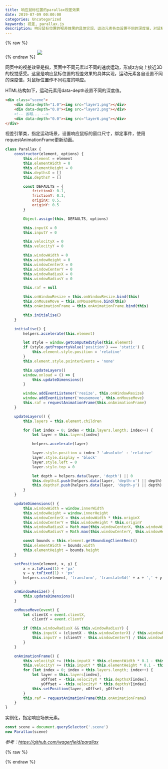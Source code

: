 ```yaml
---
title: 响应鼠标位置的parallax视差效果
date: 2019-07-09 00:00:00
categories: Uncategorized
keywords: 视差, parallax.js
description: 响应鼠标位置的视差效果的具体实现，运动元素各自设置不同的深度值，对鼠标位置作不同程度的响应
---
```


{% raw %}
<style>
.scene-wrapper { width: 100%; height: auto; margin-bottom: 2em; background-color: #232520; }
.scene { position: relative; width: 100%; max-width: 300px; margin: 0 auto; }
.scene > * { position: absolute; }
.scene > *:nth-child(1) { opacity: .15; }
.scene > *:nth-child(2) { opacity: .3; }
.scene > *:nth-child(3) { opacity: .45; }
.scene > *:nth-child(4) { opacity: .6; }
.scene > *:nth-child(5) { opacity: .75; }
.scene > *:nth-child(6) { opacity: .9; }
.scene img { margin: 0; }
</style>

<div class="scene-wrapper">
	<div class="scene">
		<div data-depth="1.0"><img src="/images/parallax/layer1.png"></div>
		<div data-depth="0.8"><img src="/images/parallax/layer2.png"></div>
		<div data-depth="0.6"><img src="/images/parallax/layer3.png"></div>
		<div data-depth="0.4"><img src="/images/parallax/layer4.png"></div>
		<div data-depth="0.2"><img src="/images/parallax/layer5.png"></div>
		<div data-depth="0.0"><img src="/images/parallax/layer6.png"></div>
	</div>
</div>
{% endraw %}

网页中的视差效果是指，页面中不同元素以不同的速度运动，形成z方向上接近3D的视觉感受。这里是响应鼠标位置的视差效果的具体实现，运动元素各自设置不同的深度值，对鼠标位置作不同程度的响应。

HTML结构如下，运动元素用data-depth设置不同的深度值。

``` HTML
<div class="scene">
    <div data-depth="1.0"><img src="layer1.png"></div>
    <div data-depth="0.8"><img src="layer2.png"></div>
    <!-- 省略... -->
    <div data-depth="0.0"><img src="layer6.png"></div>
</div>
```

视差引擎类，指定运动场景，设置响应鼠标的窗口尺寸，绑定事件，使用requestAnimationFrame更新动画。

``` JavaScript
class Parallax {
    constructor(element, options) {
        this.element = element
        this.elementWidth = 0
        this.elementHeight = 0
        this.depthsX = []
        this.depthsY = []

        const DEFAULTS = {
            frictionX: 0.1,
            frictionY: 0.1,
            originX: 0.5,
            originY: 0.5
        }

        Object.assign(this, DEFAULTS, options)

        this.inputX = 0
        this.inputY = 0

        this.velocityX = 0
        this.velocityY = 0

        this.windowWidth = 0
        this.windowHeight = 0
        this.windowCenterX = 0
        this.windowCenterY = 0
        this.windowRadiusX = 0
        this.windowRadiusY = 0

        this.raf = null

        this.onWindowResize = this.onWindowResize.bind(this)
        this.onMouseMove = this.onMouseMove.bind(this)
        this.onAnimationFrame = this.onAnimationFrame.bind(this)

        this.initialise()
    }

    initialise() {
        helpers.accelerate(this.element)

        let style = window.getComputedStyle(this.element)
        if (style.getPropertyValue('position') === 'static') {
            this.element.style.position = 'relative'
        }
        this.element.style.pointerEvents = 'none'

        this.updateLayers()
        window.onload = () => {
            this.updateDimensions()
        }

        window.addEventListener('resize', this.onWindowResize)
        window.addEventListener('mousemove', this.onMouseMove)
        this.raf = requestAnimationFrame(this.onAnimationFrame)
    }

    updateLayers() {
        this.layers = this.element.children

        for (let index = 0; index < this.layers.length; index++) {
            let layer = this.layers[index]

            helpers.accelerate(layer)

            layer.style.position = index ? 'absolute' : 'relative'
            layer.style.display = 'block'
            layer.style.left = 0
            layer.style.top = 0

            let depth = helpers.data(layer, 'depth') || 0
            this.depthsX.push(helpers.data(layer, 'depth-x') || depth)
            this.depthsY.push(helpers.data(layer, 'depth-y') || depth)
        }
    }

    updateDimensions() {
        this.windowWidth = window.innerWidth
        this.windowHeight = window.innerHeight
        this.windowCenterX = this.windowWidth * this.originX
        this.windowCenterY = this.windowHeight * this.originY
        this.windowRadiusX = Math.max(this.windowCenterX, this.windowWidth - this.windowCenterX)
        this.windowRadiusY = Math.max(this.windowCenterY, this.windowHeight - this.windowCenterY)

        const bounds = this.element.getBoundingClientRect()
        this.elementWidth = bounds.width
        this.elementHeight = bounds.height
    }

    setPosition(element, x, y) {
        x = x.toFixed(1) + 'px'
        y = y.toFixed(1) + 'px'
        helpers.css(element, 'transform', 'translate3d(' + x + ',' + y + ',0)')
    }

    onWindowResize() {
        this.updateDimensions()
    }

    onMouseMove(event) {
        let clientX = event.clientX,
            clientY = event.clientY

        if (this.windowRadiusX && this.windowRadiusY) {
            this.inputX = (clientX - this.windowCenterX) / this.windowRadiusX
            this.inputY = (clientY - this.windowCenterY) / this.windowRadiusY
        }
    }

    onAnimationFrame() {
        this.velocityX += (this.inputX * this.elementWidth * 0.1 - this.velocityX) * this.frictionX
        this.velocityY += (this.inputY * this.elementHeight * 0.1 - this.velocityY) * this.frictionY
        for (let index = 0; index < this.layers.length; index++) {
            let layer = this.layers[index],
                xOffset = -this.velocityX * this.depthsX[index],
                yOffset = -this.velocityY * this.depthsY[index]
            this.setPosition(layer, xOffset, yOffset)
        }
        this.raf = requestAnimationFrame(this.onAnimationFrame)
    }
}
```

实例化，指定响应场景元素。

``` JavaScript
const scene = document.querySelector('.scene')
new Parallax(scene)
```

<cite>参考：https://github.com/wagerfield/parallax</cite>


{% raw %}
<script>
const helpers = {
	propertyCache: {},

	data(element, name) {
		return parseFloat(element.getAttribute('data-' + name) || 0)
	},

	camelCase(value) {
		return value.replace(/-+(.)?/g, (match, character) => {
			return character ? character.toUpperCase() : ''
		})
	},

	css(element, property, value) {
		const vendors = [null, 'webkit', 'Moz', 'O', 'ms']
		let jsProperty = helpers.propertyCache[property]
		if (!jsProperty) {
			for (let i = 0, l = vendors.length; i < l; i++) {
				if (vendors[i] !== null) {
					jsProperty = helpers.camelCase(vendors[i] + '-' + property)
				} else {
					jsProperty = property
				}
				if (element.style[jsProperty] !== undefined) {
					helpers.propertyCache[property] = jsProperty
					break
				}
			}
		}
		element.style[jsProperty] = value
	},

	accelerate(element) {
		helpers.css(element, 'transform', 'translate3d(0,0,0)')
		helpers.css(element, 'transform-style', 'preserve-3d')
		helpers.css(element, 'backface-visibility', 'hidden')
	}
}


class Parallax {
	constructor(element, options) {
		this.element = element
		this.elementWidth = 0
		this.elementHeight = 0
		this.depthsX = []
		this.depthsY = []

		const DEFAULTS = {
			frictionX: 0.1,
			frictionY: 0.1,
			originX: 0.5,
			originY: 0.5
		}

		Object.assign(this, DEFAULTS, options)

		this.inputX = 0
		this.inputY = 0

		this.velocityX = 0
		this.velocityY = 0

		this.windowWidth = 0
		this.windowHeight = 0
		this.windowCenterX = 0
		this.windowCenterY = 0
		this.windowRadiusX = 0
		this.windowRadiusY = 0

		this.raf = null

		this.onWindowResize = this.onWindowResize.bind(this)
		this.onMouseMove = this.onMouseMove.bind(this)
		this.onAnimationFrame = this.onAnimationFrame.bind(this)

		this.initialise()
	}

	initialise() {
		helpers.accelerate(this.element)

		let style = window.getComputedStyle(this.element)
		if (style.getPropertyValue('position') === 'static') {
			this.element.style.position = 'relative'
		}
		this.element.style.pointerEvents = 'none'

		this.updateLayers()
		window.onload = () => {
			this.updateDimensions()
		}

		window.addEventListener('resize', this.onWindowResize)
		window.addEventListener('mousemove', this.onMouseMove)
		this.raf = requestAnimationFrame(this.onAnimationFrame)
	}

	updateLayers() {
		this.layers = this.element.children

		for (let index = 0; index < this.layers.length; index++) {
			let layer = this.layers[index]

			helpers.accelerate(layer)

			layer.style.position = index ? 'absolute' : 'relative'
			layer.style.display = 'block'
			layer.style.left = 0
			layer.style.top = 0

			let depth = helpers.data(layer, 'depth') || 0
			this.depthsX.push(helpers.data(layer, 'depth-x') || depth)
			this.depthsY.push(helpers.data(layer, 'depth-y') || depth)
		}
	}

	updateDimensions() {
		this.windowWidth = window.innerWidth
		this.windowHeight = window.innerHeight
		this.windowCenterX = this.windowWidth * this.originX
		this.windowCenterY = this.windowHeight * this.originY
		this.windowRadiusX = Math.max(this.windowCenterX, this.windowWidth - this.windowCenterX)
		this.windowRadiusY = Math.max(this.windowCenterY, this.windowHeight - this.windowCenterY)

		const bounds = this.element.getBoundingClientRect()
		this.elementWidth = bounds.width
		this.elementHeight = bounds.height
	}

	setPosition(element, x, y) {
		x = x.toFixed(1) + 'px'
		y = y.toFixed(1) + 'px'
		helpers.css(element, 'transform', 'translate3d(' + x + ',' + y + ',0)')
	}

	onWindowResize() {
		this.updateDimensions()
	}

	onMouseMove(event) {
		let clientX = event.clientX,
			clientY = event.clientY

		if (this.windowRadiusX && this.windowRadiusY) {
			this.inputX = (clientX - this.windowCenterX) / this.windowRadiusX
			this.inputY = (clientY - this.windowCenterY) / this.windowRadiusY
		}
	}

	onAnimationFrame() {
		this.velocityX += (this.inputX * this.elementWidth * 0.1 - this.velocityX) * this.frictionX
		this.velocityY += (this.inputY * this.elementHeight * 0.1 - this.velocityY) * this.frictionY
		for (let index = 0; index < this.layers.length; index++) {
			let layer = this.layers[index],
				xOffset = -this.velocityX * this.depthsX[index],
				yOffset = -this.velocityY * this.depthsY[index]
			this.setPosition(layer, xOffset, yOffset)
		}
		this.raf = requestAnimationFrame(this.onAnimationFrame)
	}
}


const scene = document.querySelector('.scene')
new Parallax(scene)
</script>
{% endraw %}
